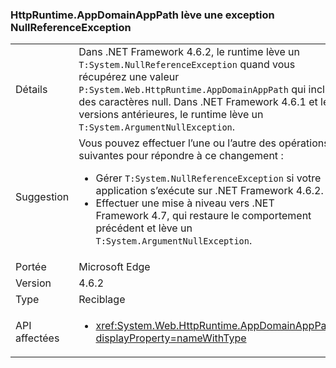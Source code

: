 ### <a name="httpruntimeappdomainapppath-throws-a-nullreferenceexception"></a>HttpRuntime.AppDomainAppPath lève une exception NullReferenceException

|   |   |
|---|---|
|Détails|Dans .NET Framework 4.6.2, le runtime lève un <code>T:System.NullReferenceException</code> quand vous récupérez une valeur <code>P:System.Web.HttpRuntime.AppDomainAppPath</code> qui inclut des caractères null. Dans .NET Framework 4.6.1 et les versions antérieures, le runtime lève un <code>T:System.ArgumentNullException</code>.|
|Suggestion|Vous pouvez effectuer l’une ou l’autre des opérations suivantes pour répondre à ce changement :<ul><li>Gérer <code>T:System.NullReferenceException</code> si votre application s’exécute sur .NET Framework 4.6.2.</li><li>Effectuer une mise à niveau vers .NET Framework 4.7, qui restaure le comportement précédent et lève un <code>T:System.ArgumentNullException</code>.</li></ul>|
|Portée|Microsoft Edge|
|Version|4.6.2|
|Type|Reciblage|
|API affectées|<ul><li><xref:System.Web.HttpRuntime.AppDomainAppPath?displayProperty=nameWithType></li></ul>|

